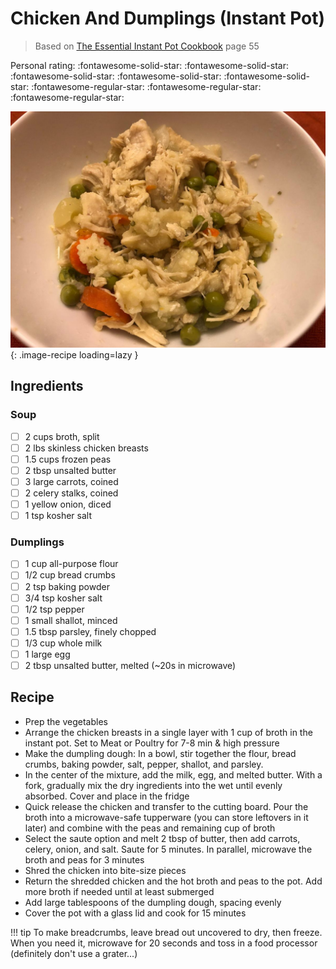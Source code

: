 # Chicken And Dumplings (Instant Pot)

> Based on [The Essential Instant Pot Cookbook] page 55

  [The Essential Instant Pot Cookbook]: https://smile.amazon.com/Essential-Instant-Pot-Cookbook-Foolproof/dp/0399580883

<!-- {cts} rating=2; (User can specify rating on scale of 1-5) -->
Personal rating: :fontawesome-solid-star: :fontawesome-solid-star: :fontawesome-solid-star: :fontawesome-solid-star: :fontawesome-solid-star: :fontawesome-regular-star: :fontawesome-regular-star: :fontawesome-regular-star:
<!-- {cte} -->

<!-- {cts} name_image=chicken_and_dumplings_instant_pot.jpeg; (User can specify image name) -->
![chicken_and_dumplings_instant_pot.jpeg](./chicken_and_dumplings_instant_pot.jpeg){: .image-recipe loading=lazy }
<!-- {cte} -->

## Ingredients

### Soup

* [ ] 2 cups broth, split
* [ ] 2 lbs skinless chicken breasts
* [ ] 1.5 cups frozen peas
* [ ] 2 tbsp unsalted butter
* [ ] 3 large carrots, coined
* [ ] 2 celery stalks, coined
* [ ] 1 yellow onion, diced
* [ ] 1 tsp kosher salt

### Dumplings

* [ ] 1 cup all-purpose flour
* [ ] 1/2 cup bread crumbs
* [ ] 2 tsp baking powder
* [ ] 3/4 tsp kosher salt
* [ ] 1/2 tsp pepper
* [ ] 1 small shallot, minced
* [ ] 1.5 tbsp parsley, finely chopped
* [ ] 1/3 cup whole milk
* [ ] 1 large egg
* [ ] 2 tbsp unsalted butter, melted (~20s in microwave)

## Recipe

* Prep the vegetables
* Arrange the chicken breasts in a single layer with 1 cup of broth in the instant pot. Set to Meat or Poultry for 7-8 min & high pressure
* Make the dumpling dough: In a bowl, stir together the flour, bread crumbs, baking powder, salt, pepper, shallot, and parsley.
* In the center of the mixture, add the milk, egg, and melted butter. With a fork, gradually mix the dry ingredients into the wet until evenly absorbed. Cover and place in the fridge
* Quick release the chicken and transfer to the cutting board. Pour the broth into a microwave-safe tupperware (you can store leftovers in it later) and combine with the peas and remaining cup of broth
* Select the saute option and melt 2 tbsp of butter, then add carrots, celery, onion, and salt. Saute for 5 minutes. In parallel, microwave the broth and peas for 3 minutes
* Shred the chicken into bite-size pieces
* Return the shredded chicken and the hot broth and peas to the pot. Add more broth if needed until at least submerged
* Add large tablespoons of the dumpling dough, spacing evenly
* Cover the pot with a glass lid and cook for 15 minutes

!!! tip
    To make breadcrumbs, leave bread out uncovered to dry, then freeze. When you need it, microwave for 20 seconds and toss in a food processor (definitely don't use a grater...)
